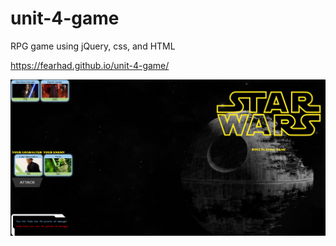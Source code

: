 # unit-4-game
RPG game using jQuery, css, and HTML

https://fearhad.github.io/unit-4-game/

![](assets/images/screenshot.png?raw=true "Optional Title")
